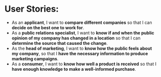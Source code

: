 # User Stories:
* As an **applicant**, I want to **compare different companies** so that I can **decide on the best one to work for**.
* As a **public relations specialist**, I want to **know if and when the public opinion of my company has changed in a location** so that I can **determine the source that caused the change**.
* As the **head of marketing**, I want to **know how the public feels about my company**, so that I **have the necessary information to produce marketing campaigns**.
* As a **consumer**, I want to **know how well a product is received** so that I **have enough knowledge to make a well-informed purchase**.
